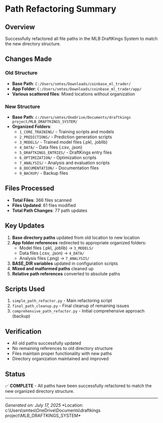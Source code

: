 # Path Refactoring Summary

## Overview
Successfully refactored all file paths in the MLB DraftKings System to match the new directory structure.

## Changes Made

### Old Structure
- **Base Path**: `C:/Users/smtes/Downloads/coinbase_ml_trader/`
- **App Folder**: `C:/Users/smtes/Downloads/coinbase_ml_trader/app/`
- **Various scattered files**: Mixed locations without organization

### New Structure
- **Base Path**: `c:/Users/smtes/OneDrive/Documents/draftkings project/MLB_DRAFTKINGS_SYSTEM/`
- **Organized Folders**:
  - `1_CORE_TRAINING/` - Training scripts and models
  - `2_PREDICTIONS/` - Prediction generation scripts
  - `3_MODELS/` - Trained model files (.pkl, .joblib)
  - `4_DATA/` - Data files (.csv, .json)
  - `5_DRAFTKINGS_ENTRIES/` - DraftKings entry files
  - `6_OPTIMIZATION/` - Optimization scripts
  - `7_ANALYSIS/` - Analysis and evaluation scripts
  - `8_DOCUMENTATION/` - Documentation files
  - `9_BACKUP/` - Backup files

## Files Processed
- **Total Files**: 366 files scanned
- **Files Updated**: 61 files modified
- **Total Path Changes**: 77 path updates

## Key Updates
1. **Base directory paths** updated from old location to new location
2. **App folder references** redirected to appropriate organized folders:
   - Model files (.pkl, .joblib) → `3_MODELS/`
   - Data files (.csv, .json) → `4_DATA/`
   - Analysis files (.png) → `7_ANALYSIS/`
3. **BASE_DIR variables** updated in configuration scripts
4. **Mixed and malformed paths** cleaned up
5. **Relative path references** converted to absolute paths

## Scripts Used
1. `simple_path_refactor.py` - Main refactoring script
2. `final_path_cleanup.py` - Final cleanup of remaining issues
3. `comprehensive_path_refactor.py` - Initial comprehensive approach (backup)

## Verification
- All old paths successfully updated
- No remaining references to old directory structure
- Files maintain proper functionality with new paths
- Directory organization maintained and improved

## Status
✅ **COMPLETE** - All paths have been successfully refactored to match the new organized directory structure.

---
*Generated on: July 17, 2025*
*Location: c:\Users\smtes\OneDrive\Documents\draftkings project\MLB_DRAFTKINGS_SYSTEM\*
